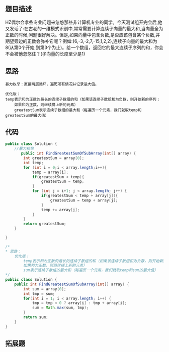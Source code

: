 ## 题目描述

HZ偶尔会拿些专业问题来忽悠那些非计算机专业的同学。今天测试组开完会后,他又发话了:在古老的一维模式识别中,常常需要计算连续子向量的最大和,当向量全为正数的时候,问题很好解决。但是,如果向量中包含负数,是否应该包含某个负数,并期望旁边的正数会弥补它呢？例如:{6,-3,-2,7,-15,1,2,2},连续子向量的最大和为8(从第0个开始,到第3个为止)。给一个数组，返回它的最大连续子序列的和，你会不会被他忽悠住？(子向量的长度至少是1)

## 思路

```
暴力枚举：直接两层循环，遍历所有情况并记录最大值。
```

```
优化版：
temp表示和为正数的最长的连续子数组的和（如果该连续子数组和为负数，则开始新的序列；
    如果和为正数，则继续拼上新的元素）
    greatestSum表示连续子数组的最大和（每遍历一个元素，我们就取temp和greatestSum的最大值）
```

## 代码

```java
public class Solution {
    //暴力枚举
       public int FindGreatestSumOfSubArray(int[] array) {
        int greatestSum = array[0];
        int temp;
        for (int i = 0;i < array.length;i++){
            temp = array[i];
            if(greatestSum < temp){
                greatestSum = temp;
            }
            for (int j = i+1; j < array.length; j++) {
                if(greatestSum < temp + array[j]){
                    greatestSum = temp + array[j];
                }
                temp += array[j];
            }
        }
        return greatestSum;
    }

}
```

```java
/*
* 思路：
    优化版：
        temp表示和为正数的最长的连续子数组的和（如果该连续子数组和为负数，则开始新的序列；
        如果和为正数，则继续拼上新的元素）
        sum表示连续子数组的最大和（每遍历一个元素，我们就取temp和sum的最大值）
*/
public class Solution {
    public int FindGreatestSumOfSubArray(int[] array) {
        int sum = array[0];
        int tmp = sum;
        for(int i = 1; i < array.length; i++) {
            tmp = tmp < 0 ? array[i] : tmp + array[i];
            sum = Math.max(sum, tmp);
        }
        return sum;
    }
}
```

## 拓展题